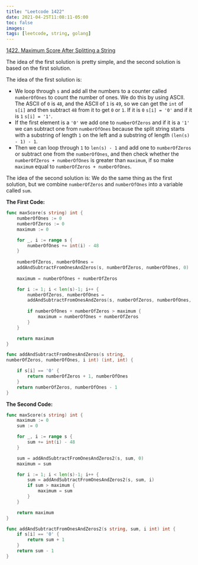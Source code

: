 ```yaml
---
title: "Leetcode 1422"
date: 2021-04-25T11:08:11-05:00
toc: false
images:
tags: [leetcode, string, golang]
---
```


[1422. Maximum Score After Splitting a String](https://leetcode.com/problems/maximum-score-after-splitting-a-string/)

The idea of the first solution is pretty simple, and the second solution is based on the first solution.

The idea of the first solution is:

* We loop through `s` and add all the numbers to a counter called `numberOfOnes` to count the number of ones. We do this by using ASCII. The ASCII of `0` is `48`, and the ASCII of `1` is `49`, so we can get the `int` of `s[i]` and then subtract `48` from it to get `0` or `1`. If it is `0` `s[i] = '0'` and if it is `1` `s[i] = '1'`.
* If the first element is a `'0'` we add one to `numberOfZeros` and if it is a `'1'` we can subtract one from `numberOfOnes` because the split string starts with a substring of length `1` on the left and a substring of length `(len(s) - 1) - 1`.
* Then we can loop through `1` to `len(s) - 1` and add one to `numberOfZeros` or subtract one from the `numberOfOnes`, and then check whether the `numberOfZeros + numberOfOnes` is greater than `maximum`, if so make `maximum` equal to `numberOfZeros + numberOfOnes`.

The idea of the second solution is: We do the same thing as the first solution, but we combine `numberOfZeros` and `numberOfOnes` into a variable called `sum`.

**The First Code:**

``` go
func maxScore(s string) int {
    numberOfOnes := 0
    numberOfZeros := 0
    maximum := 0

    for _, i := range s {
        numberOfOnes += int(i) - 48
    }
    
    numberOfZeros, numberOfOnes = 
    addAndSubtractFromOnesAndZeros(s, numberOfZeros, numberOfOnes, 0)
    
    maximum = numberOfOnes + numberOfZeros

    for i := 1; i < len(s)-1; i++ {
        numberOfZeros, numberOfOnes = 
        addAndSubtractFromOnesAndZeros(s, numberOfZeros, numberOfOnes, i)
        
        if numberOfOnes + numberOfZeros > maximum {
            maximum = numberOfOnes + numberOfZeros
        }
    }

    return maximum
}

func addAndSubtractFromOnesAndZeros(s string, 
numberOfZeros, numberOfOnes, i int) (int, int) {

    if s[i] == '0' {
        return numberOfZeros + 1, numberOfOnes
    }
    return numberOfZeros, numberOfOnes - 1
}
```

**The Second Code:**

``` go
func maxScore(s string) int {
    maximum := 0
    sum := 0

    for _, i := range s {
        sum += int(i) - 48
    }

    sum = addAndSubtractFromOnesAndZeros2(s, sum, 0)
    maximum = sum

    for i := 1; i < len(s)-1; i++ {
        sum = addAndSubtractFromOnesAndZeros2(s, sum, i)
        if sum > maximum {
            maximum = sum
        }
    }

    return maximum
}

func addAndSubtractFromOnesAndZeros2(s string, sum, i int) int {
    if s[i] == '0' {
        return sum + 1
    }
    return sum - 1
}
```